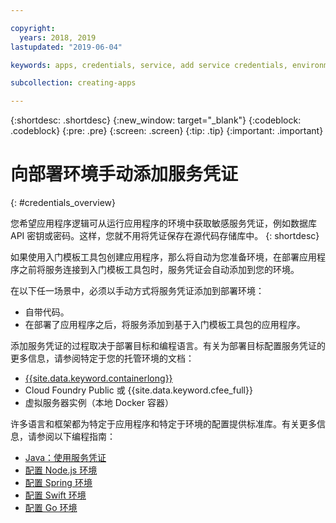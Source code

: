 ```yaml
---

copyright:
  years: 2018, 2019
lastupdated: "2019-06-04"

keywords: apps, credentials, service, add service credentials, environment, deployment

subcollection: creating-apps

---
```


{:shortdesc: .shortdesc}
{:new_window: target="_blank"}
{:codeblock: .codeblock}
{:pre: .pre}
{:screen: .screen}
{:tip: .tip}
{:important: .important}

# 向部署环境手动添加服务凭证
{: #credentials_overview}

您希望应用程序逻辑可从运行应用程序的环境中获取敏感服务凭证，例如数据库 API 密钥或密码。这样，您就不用将凭证保存在源代码存储库中。
{: shortdesc}

如果使用入门模板工具包创建应用程序，那么将自动为您准备环境，在部署应用程序之前将服务连接到入门模板工具包时，服务凭证会自动添加到您的环境。


在以下任一场景中，必须以手动方式将服务凭证添加到部署环境：

 * 自带代码。
 * 在部署了应用程序之后，将服务添加到基于入门模板工具包的应用程序。

添加服务凭证的过程取决于部署目标和编程语言。有关为部署目标配置服务凭证的更多信息，请参阅特定于您的托管环境的文档：

  * [{{site.data.keyword.containerlong}}](/docs/containers?topic=containers-service-binding#adding_app)
  * Cloud Foundry Public 或 {{site.data.keyword.cfee_full}}
  * 虚拟服务器实例（本地 Docker 容器）

许多语言和框架都为特定于应用程序和特定于环境的配置提供标准库。有关更多信息，请参阅以下编程指南：

* [Java：使用服务凭证](/docs/java?topic=cloud-native-configuration)
* [配置 Node.js 环境](/docs/node?topic=nodejs-configure-nodejs)
* [配置 Spring 环境](/docs/java?topic=java-spring-configuration)
* [配置 Swift 环境](/docs/swift?topic=swift-configuration)
* [配置 Go 环境](/docs/go?topic=go-configure-go-env)
